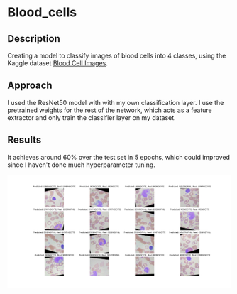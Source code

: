 # Blood_cells
## Description
Creating a model to classify images of blood cells into 4 classes, using the Kaggle dataset [Blood Cell Images](https://www.kaggle.com/paultimothymooney/blood-cells).

## Approach
I used the ResNet50 model with with my own classification layer. I use the pretrained weights for the rest of the network, which acts as a feature extractor and only train the classifier layer on my dataset.

## Results
It achieves around 60% over the test set in 5 epochs, which could improved since I haven't done much hyperparameter tuning.

![Example](Example.png)
